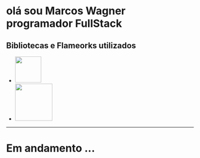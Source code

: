 # olá sou Marcos Wagner programador FullStack

## Bibliotecas e Flameorks utilizados
- <img src="https://cdn.icon-icons.com/icons2/2699/PNG/512/pocoo_flask_src_logo_icon_168043.png" style="heigth:70px; width:70px;">
- <img src='https://camo.githubusercontent.com/f9cd33eb799f7f613a2ba7bbe31195ee73fed8c8f226a9e75b2685dbe7b57058/68747470733a2f2f63646e2e69636f6e2d69636f6e732e636f6d2f69636f6e73322f323431352f504e472f3531322f646a616e676f5f706c61696e5f6c6f676f5f69636f6e5f3134363535382e706e67' style="heigth:100px; width:100px">
---

# Em andamento ...
